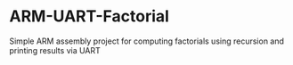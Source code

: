 # ARM-UART-Factorial
Simple ARM assembly project for computing factorials using recursion and printing results via UART
